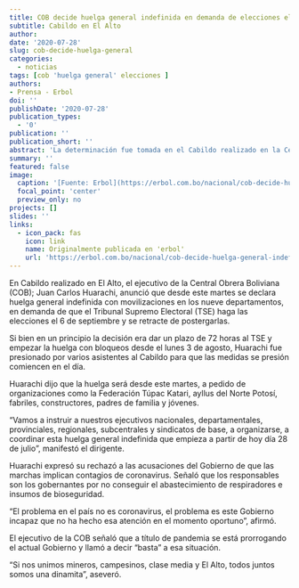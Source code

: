 ```yaml
---
title: COB decide huelga general indefinida en demanda de elecciones el 6 de septiembre
subtitle: Cabildo en El Alto
author:
date: '2020-07-28'
slug: cob-decide-huelga-general
categories:
  - noticias
tags: [cob 'huelga general' elecciones ]
authors:
- Prensa - Erbol
doi: ''
publishDate: '2020-07-28'
publication_types:
  - '0'
publication: ''
publication_short: ''
abstract: 'La determinación fue tomada en el Cabildo realizado en la Ceja'
summary: ''
featured: false
image:
  caption: '[Fuente: Erbol](https://erbol.com.bo/nacional/cob-decide-huelga-general-indefinida-en-demanda-de-elecciones-el-6-de-septiembre)'
  focal_point: 'center'
  preview_only: no
projects: []
slides: ''
links:
  - icon_pack: fas
    icon: link
    name: Originalmente publicada en 'erbol'
    url: 'https://erbol.com.bo/nacional/cob-decide-huelga-general-indefinida-en-demanda-de-elecciones-el-6-de-septiembre'
---
```

En Cabildo realizado en El Alto, el ejecutivo de la Central Obrera Boliviana (COB); Juan Carlos Huarachi, anunció que desde este martes se declara huelga general indefinida con movilizaciones en los nueve departamentos, en demanda de que el Tribunal Supremo Electoral (TSE) haga las elecciones el 6 de septiembre y se retracte de postergarlas.

Si bien en un principio la decisión era dar un plazo de 72 horas al TSE y empezar la huelga con bloqueos desde el lunes 3 de agosto, Huarachi fue presionado por varios asistentes al Cabildo para que las medidas se presión comiencen en el día.

Huarachi dijo que la huelga será desde este martes, a pedido de organizaciones como la Federación Túpac Katari, ayllus del Norte Potosí, fabriles, constructores, padres de familia y jóvenes.

“Vamos a instruir a nuestros ejecutivos nacionales, departamentales, provinciales, regionales, subcentrales y sindicatos de base, a organizarse, a coordinar esta huelga general indefinida que empieza a partir de hoy día 28 de julio”, manifestó el dirigente.

Huarachi expresó su rechazó a las acusaciones del Gobierno de que las marchas implican contagios de coronavirus. Señaló que los responsables son los gobernantes por no conseguir el abastecimiento de respiradores e insumos de bioseguridad.

“El problema en el país no es coronavirus, el problema es este Gobierno incapaz que no ha hecho esa atención en el momento oportuno”, afirmó.

El ejecutivo de la COB señaló que a título de pandemia se está prorrogando el actual Gobierno y llamó a decir “basta” a esa situación.

“Si nos unimos mineros, campesinos, clase media y El Alto, todos juntos somos una dinamita”, aseveró.
